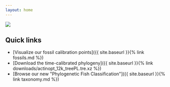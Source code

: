 ```yaml
---
layout: home
---
```


<img src="{% asset front-page-tree@1x.png @optim @path %}" srcset="{% asset front-page-tree@3x.png @optim @path %} 3x, {% asset front-page-tree@2x.png @optim @path %} 2x, {% asset front-page-tree@1x.png @optim @path %} 1x"/>


## Quick links

* [Visualize our fossil calibration points]({{ site.baseurl }}{% link fossils.md %})
* [Download the time-calibrated phylogeny]({{ site.baseurl }}{% link downloads/actinopt_12k_treePL.tre.xz %})
* [Browse our new "Phylogenetic Fish Classification"]({{ site.baseurl }}{% link taxonomy.md %})
